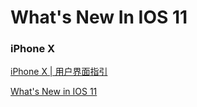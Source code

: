 # What's New In IOS 11
### iPhone X
[iPhone X | 用户界面指引](https://github.com/LiLiKazine/WhatsNewInIOS11/blob/master/iPhone%20X%20%7C%20Human%20Interface%20Guidelines.md)

[What's New in IOS 11](https://github.com/LiLiKazine/WhatsNewInIOS11/blob/master/What%E2%80%99s%20New%20in%20IOS%2011.md)
